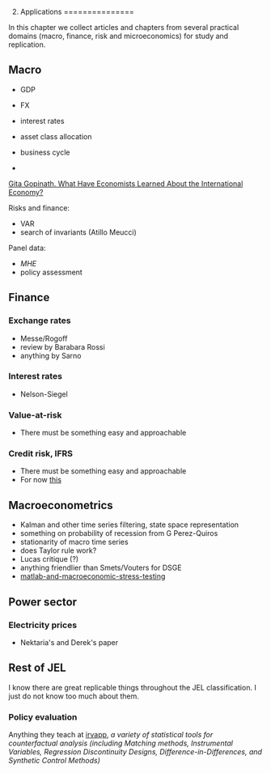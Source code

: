 2. Applications
===============

In this chapter we collect articles and chapters from several 
practical domains (macro, finance, risk and microeconomics) 
for study and replication.

## Macro

   - GDP
   - FX
   - interest rates
   - asset class allocation 
   - business cycle 

- 
[Gita Gopinath. What Have Economists Learned About the International Economy?](https://youtu.be/RpAF8Px-E_A) 

Risks and finance:
   - VAR    
   - search of invariants (Atillo Meucci)

Panel data:
   - *MHE*
   - policy assessment

## Finance

### Exchange rates

- Messe/Rogoff
- review by Barabara Rossi
- anything by Sarno 

### Interest rates

- Nelson-Siegel 

### Value-at-risk

- There must be something easy and approachable

### Credit risk, IFRS

- There must be something easy and approachable 
- For now [this](https://www.mathworks.com/campaigns/offers/ifrs-9-cecl-model-regulations-compliance.html)




## Macroeconometrics

- Kalman and other time series filtering, state space representation
- something on probability of recession from G Perez-Quiros
- stationarity of macro time series
- does Taylor rule work?
- Lucas critique (?)
- anything friendlier than Smets/Vouters for DSGE
- [matlab-and-macroeconomic-stress-testing](https://www.mathworks.com/videos/matlab-and-macroeconomic-stress-testing-118689.html)



## Power sector

### Electricity prices

- Nektaria's and Derek's paper


## Rest of JEL

I know there are great replicable things throughout the JEL classification. I just do not know too much about them. 

### Policy evaluation

Anything they teach at [irvapp](https://irvapp.fbk.eu/trainings/detail/14117/irvapp-winter-school-2019-fundamentals-and-methods-for-impact-evaluation-of-public-policies-2019/), *a variety of statistical tools for counterfactual analysis (including Matching methods, Instrumental Variables, Regression Discontinuity Designs, Difference-in-Differences, and Synthetic Control Methods)* 